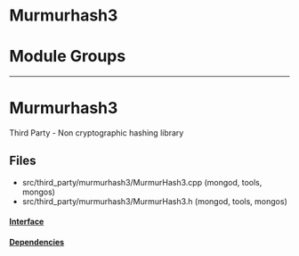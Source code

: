 # Murmurhash3

# Module Groups

-------------

# Murmurhash3
Third Party - Non cryptographic hashing library

## Files
- src/third\_party/murmurhash3/MurmurHash3.cpp   (mongod, tools, mongos)
- src/third\_party/murmurhash3/MurmurHash3.h   (mongod, tools, mongos)

#### [Interface](interface/0)

#### [Dependencies](dependencies/0)
